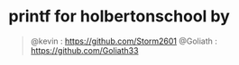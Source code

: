 # printf for holbertonschool by 
> @kevin   : https://github.com/Storm2601
> @Goliath : https://github.com/Goliath33
